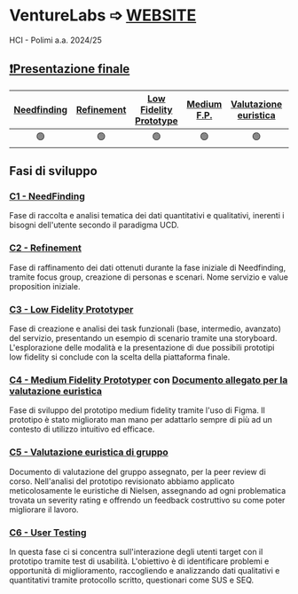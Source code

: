 # VentureLabs ➩ [WEBSITE](https://gixium.github.io/VentureLabs/)
HCI - Polimi a.a. 2024/25

## [❗Presentazione finale](/C7/C7%20-%20PRESENTAZIONE%20FINALE.pdf)

| [Needfinding](/C1/C1%20-%20Needfinding.pdf) | [Refinement](/C2/C2%20-%20Refinement.pdf) | [Low Fidelity Prototype](/C3/C3%20-%20Task%20Storyboard%20LowFidelity.pdf) | [Medium F.P.](/C4/C4%20-%20Medium%20Fidelity%20Prototype.pdf) | [Valutazione euristica](/C5/C5%20-%20Valutazione%20euristica%20di%20gruppo.pdf) | [Advanced Usability Testing](/C6/C6%20-%20User%20Testing.pdf) |
|:--------------:|:-------------:|:-------------------------:|:--------------:|:--------------------:|:----------------:|
|       🟢       |       🟢      |            🟢             |      🟢        |         🟢           |     🟢           |

## Fasi di sviluppo

### [C1 - NeedFinding](/C1/C1%20-%20Needfinding.pdf)
Fase di raccolta e analisi tematica dei dati quantitativi e qualitativi, inerenti i bisogni dell'utente secondo il paradigma UCD.

### [C2 - Refinement](/C2/C2%20-%20Refinement.pdf)
Fase di raffinamento dei dati ottenuti durante la fase iniziale di Needfinding, tramite focus group, creazione di personas e scenari. Nome servizio e value proposition iniziale.

### [C3 - Low Fidelity Prototyper](/C3/C3%20-%20Task%20Storyboard%20LowFidelity.pdf)
Fase di creazione e analisi dei task funzionali (base, intermedio, avanzato) del servizio, presentando un esempio di scenario tramite una storyboard. L'esplorazione delle modalità e la presentazione di due possibili prototipi low fidelity si conclude con la scelta della piattaforma finale.

### [C4 - Medium Fidelity Prototyper](/C4/C4%20-%20Medium%20Fidelity%20Prototype.pdf) con [Documento allegato per la valutazione euristica](/C4/DOCUMENTO%20VALUTAZIONE%20EURISTICA.pdf)
Fase di sviluppo del prototipo medium fidelity tramite l'uso di Figma. Il prototipo è stato migliorato man mano per adattarlo sempre di più ad un contesto di utilizzo intuitivo ed efficace.

### [C5 - Valutazione euristica di gruppo](/C5/C5%20-%20Valutazione%20euristica%20di%20gruppo.pdf)
Documento di valutazione del gruppo assegnato, per la peer review di corso. Nell'analisi del prototipo revisionato abbiamo applicato meticolosamente le euristiche di Nielsen, assegnando ad ogni problematica trovata un severity rating e offrendo un feedback costruttivo su come poter migliorare il lavoro.

### [C6 - User Testing](/C6/C6%20-%20User%20Testing.pdf)
In questa fase ci si concentra sull'interazione degli utenti target con il prototipo tramite test di usabilità. L'obiettivo è di identificare problemi e opportunità di miglioramento, raccogliendo e analizzando dati qualitativi e quantitativi tramite protocollo scritto, questionari come SUS e SEQ.